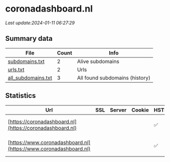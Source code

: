 # coronadashboard.nl
*Last update:2024-01-11 06:27:29*
## Summary data
| File       | Count | Info |
|------------|-------|------|
|[subdomains.txt](/data/coronadashboard/subdomains.txt)|2|Alive subdomains|
|[urls.txt](/data/coronadashboard/urls.txt)|2|Urls|
|[all_subdomains.txt](/data/coronadashboard/all_subdomains.txt)|3|All found subdomains (history)|
## Statistics
| Url | SSL | Server | Cookie | HSTS | CSP | XFO | XXP | RP | Tech |
|------------|-------|------|------|------|------|------|------|------|------|
|[https://coronadashboard.nl](https://coronadashboard.nl)| | | |:white_check_mark: |:warning: |:white_check_mark: |:white_check_mark: |:white_check_mark: |HSTS IIS:10.0 Window...|
|[https://www.coronadashboard.nl](https://www.coronadashboard.nl)| | | |:white_check_mark: |:warning: |:white_check_mark: |:white_check_mark: |:white_check_mark: |HSTS IIS:10.0 Window...|